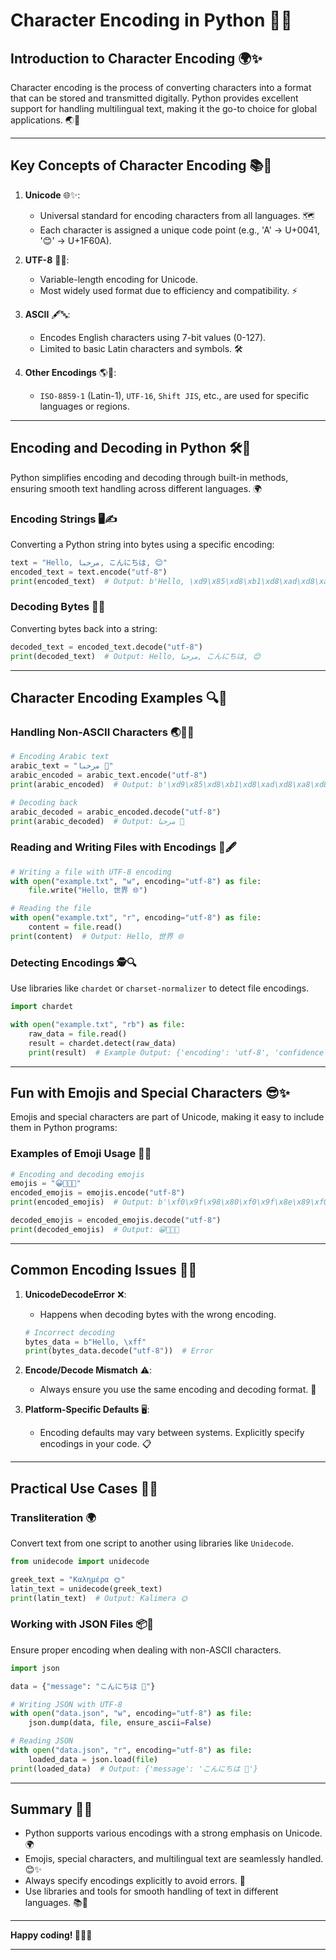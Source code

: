 # Character Encoding in Python 🐍✨

## Introduction to Character Encoding 🌍✨
Character encoding is the process of converting characters into a format that can be stored and transmitted digitally. Python provides excellent support for handling multilingual text, making it the go-to choice for global applications. 🌏🌈

---

## Key Concepts of Character Encoding 📚🚀

1. **Unicode** 🌐✨:
   - Universal standard for encoding characters from all languages. 🗺️
   - Each character is assigned a unique code point (e.g., 'A' -> U+0041, '😊' -> U+1F60A).

2. **UTF-8** 🧩💡:
   - Variable-length encoding for Unicode.
   - Most widely used format due to efficiency and compatibility. ⚡

3. **ASCII** 🖋️🔤:
   - Encodes English characters using 7-bit values (0-127).
   - Limited to basic Latin characters and symbols. 🛠️

4. **Other Encodings** 🌎🌟:
   - `ISO-8859-1` (Latin-1), `UTF-16`, `Shift JIS`, etc., are used for specific languages or regions.

---

## Encoding and Decoding in Python 🛠️🎯
Python simplifies encoding and decoding through built-in methods, ensuring smooth text handling across different languages. 🌍

### Encoding Strings 🖥️✍️
Converting a Python string into bytes using a specific encoding:
```python
text = "Hello, مرحبا, こんにちは, 😊"
encoded_text = text.encode("utf-8")
print(encoded_text)  # Output: b'Hello, \xd9\x85\xd8\xb1\xd8\xad\xd8\xa8\xd8\xa7, \xe3\x81\x93\xe3\x82\x93\xe3\x81\xab\xe3\x81\xa1\xe3\x81\xaf, \xf0\x9f\x98\x8a'
```

### Decoding Bytes 🔄💡
Converting bytes back into a string:
```python
decoded_text = encoded_text.decode("utf-8")
print(decoded_text)  # Output: Hello, مرحبا, こんにちは, 😊
```

---

## Character Encoding Examples 🔍📖

### Handling Non-ASCII Characters 🌏🧑‍💻
```python
# Encoding Arabic text
arabic_text = "مرحبا 🌟"
arabic_encoded = arabic_text.encode("utf-8")
print(arabic_encoded)  # Output: b'\xd9\x85\xd8\xb1\xd8\xad\xd8\xa8\xd8\xa7 \xf0\x9f\x8c\x9f'

# Decoding back
arabic_decoded = arabic_encoded.decode("utf-8")
print(arabic_decoded)  # Output: مرحبا 🌟
```

### Reading and Writing Files with Encodings 📁🖋️
```python
# Writing a file with UTF-8 encoding
with open("example.txt", "w", encoding="utf-8") as file:
    file.write("Hello, 世界 🌐")

# Reading the file
with open("example.txt", "r", encoding="utf-8") as file:
    content = file.read()
print(content)  # Output: Hello, 世界 🌐
```

### Detecting Encodings 🕵️🔍
Use libraries like `chardet` or `charset-normalizer` to detect file encodings.
```python
import chardet

with open("example.txt", "rb") as file:
    raw_data = file.read()
    result = chardet.detect(raw_data)
    print(result)  # Example Output: {'encoding': 'utf-8', 'confidence': 0.99}
```

---

## Fun with Emojis and Special Characters 😎✨

Emojis and special characters are part of Unicode, making it easy to include them in Python programs:

### Examples of Emoji Usage 🌈🎉
```python
# Encoding and decoding emojis
emojis = "😀🎉🔥✨"
encoded_emojis = emojis.encode("utf-8")
print(encoded_emojis)  # Output: b'\xf0\x9f\x98\x80\xf0\x9f\x8e\x89\xf0\x9f\x94\xa5\xe2\x9c\xa8'

decoded_emojis = encoded_emojis.decode("utf-8")
print(decoded_emojis)  # Output: 😀🎉🔥✨
```

---

## Common Encoding Issues 🐞🚨

1. **UnicodeDecodeError** ❌:
   - Happens when decoding bytes with the wrong encoding.
   ```python
   # Incorrect decoding
   bytes_data = b"Hello, \xff"
   print(bytes_data.decode("utf-8"))  # Error
   ```

2. **Encode/Decode Mismatch** ⚠️:
   - Always ensure you use the same encoding and decoding format. 🧠

3. **Platform-Specific Defaults** 🖥️:
   - Encoding defaults may vary between systems. Explicitly specify encodings in your code. 📋

---

## Practical Use Cases 🚀✨

### Transliteration 🌍
Convert text from one script to another using libraries like `Unidecode`.
```python
from unidecode import unidecode

greek_text = "Καλημέρα 🌞"
latin_text = unidecode(greek_text)
print(latin_text)  # Output: Kalimera 🌞
```

### Working with JSON Files 📦📁
Ensure proper encoding when dealing with non-ASCII characters.
```python
import json

data = {"message": "こんにちは 🌸"}

# Writing JSON with UTF-8
with open("data.json", "w", encoding="utf-8") as file:
    json.dump(data, file, ensure_ascii=False)

# Reading JSON
with open("data.json", "r", encoding="utf-8") as file:
    loaded_data = json.load(file)
print(loaded_data)  # Output: {'message': 'こんにちは 🌸'}
```

---

## Summary 📝🌟
- Python supports various encodings with a strong emphasis on Unicode. 🌍
- Emojis, special characters, and multilingual text are seamlessly handled. 😊✨
- Always specify encodings explicitly to avoid errors. 🚀
- Use libraries and tools for smooth handling of text in different languages. 📚🌈

---

**Happy coding! 🎉🌐✨**

---
